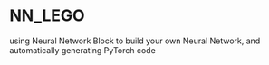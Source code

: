 # NN_LEGO
using Neural Network Block to build your own Neural Network, and automatically generating PyTorch code
